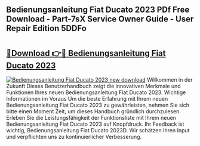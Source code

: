 ## Bedienungsanleitung Fiat Ducato 2023 PDf Free Download - Part-7sX Service Owner Guide - User Repair Edition 5DDFo

# <h2><a href="http://df10evh.blite.top/?on=Bedienungsanleitung+Fiat+Ducato+2023">🔗Download 👉🔴 Bedienungsanleitung Fiat Ducato 2023</a></h2>

[![Bedienungsanleitung Fiat Ducato 2023 new download](https://i.imgur.com/lujVjoI.png)](http://df10evh.blite.top/?on=Bedienungsanleitung+Fiat+Ducato+2023)
Willkommen in der Zukunft Dieses Benutzerhandbuch zeigt die innovativen Merkmale und Funktionen Ihres neuen Bedienungsanleitung Fiat Ducato 2023. Wichtige Informationen im Voraus Um die beste Erfahrung mit Ihrem neuen Bedienungsanleitung Fiat Ducato 2023 zu gewährleisten, nehmen Sie sich bitte einen Moment Zeit, um dieses Handbuch gründlich durchzulesen. Erleben Sie die Leistungsfähigkeit der Funktionsliste mit Ihrem neuen Bedienungsanleitung Fiat Ducato 2023 auf Knopfdruck. Ihr Feedback ist wichtig, Bedienungsanleitung Fiat Ducato 2023D. Wir schätzen Ihren Input und verpflichten uns zu kontinuierlicher Verbesserung.
